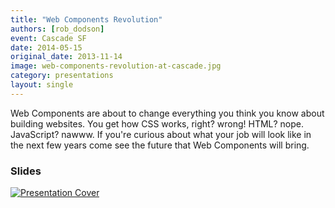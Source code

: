 ```yaml
---
title: "Web Components Revolution"
authors: [rob_dodson]
event: Cascade SF
date: 2014-05-15
original_date: 2013-11-14
image: web-components-revolution-at-cascade.jpg
category: presentations
layout: single
---
```


Web Components are about to change everything you think you know about building
websites. You get how CSS works, right? wrong! HTML? nope. JavaScript? nawww. If
you're curious about what your job will look like in the next few years come see
the future that Web Components will bring.

<!-- Excerpt -->

### Slides

<a href="http://robdodson.me/webcomponents-cascade">
    <img src="../../img/stories/web-components-revolution-at-cascade-cover.jpg" alt="Presentation Cover">
</a>
